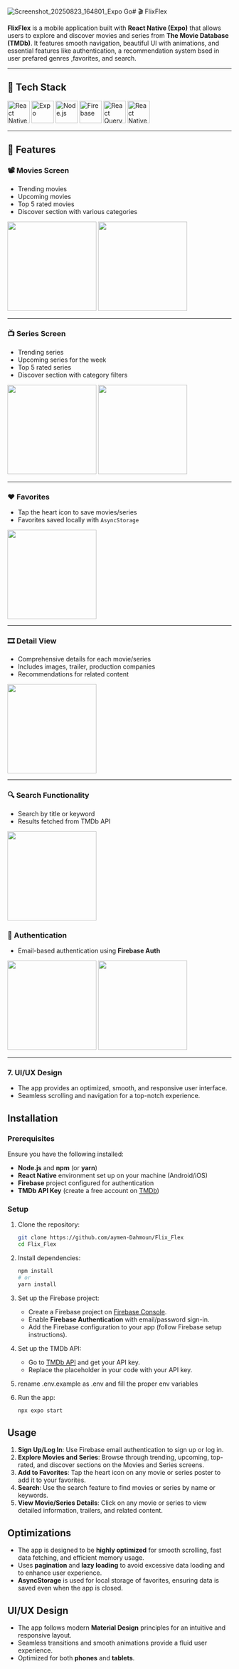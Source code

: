 ![Screenshot_20250823_164801_Expo Go](https://github.com/user-attachments/assets/ab44b8c8-5ca1-40e1-8839-606fc6b191b4)# 🎬 FlixFlex

**FlixFlex** is a mobile application built with **React Native (Expo)** that allows users to explore and discover movies and series from **The Movie Database (TMDb)**. It features smooth navigation, beautiful UI with animations, and essential features like authentication, a recommendation system bsed in user prefared genres ,favorites, and search.

---

## 🚀 Tech Stack

<p align="left">
  <img src="https://cdn.worldvectorlogo.com/logos/react-native-1.svg" alt="React Native" width="50" height="50"/>
  <img src="https://seeklogo.com/images/E/expo-logo-01BB2BCFC3-seeklogo.com.png" alt="Expo" width="50" height="50"/>
  <img src="https://cdn.worldvectorlogo.com/logos/nodejs-icon.svg" alt="Node.js" width="50" height="50"/>
  <img src="https://cdn.worldvectorlogo.com/logos/firebase-1.svg" alt="Firebase" width="50" height="50"/>
  <img src="https://cdn.worldvectorlogo.com/logos/react-query.svg" alt="React Query" width="50" height="50"/>
  <img src="https://avatars.githubusercontent.com/u/17361558?s=200&v=4" alt="React Native Paper" width="50" height="50"/>
</p>

---

## 🚀 Features

### 📽️ Movies Screen
- Trending movies
- Upcoming movies
- Top 5 rated movies
- Discover section with various categories  
<img src="https://github.com/user-attachments/assets/23386902-7b6c-4c8e-b117-8376af1f6a5f" width="200"/>
<img src="https://github.com/user-attachments/assets/06ca9673-ed82-4647-ab46-422027c28fca" width="200"/>

---

### 📺 Series Screen
- Trending series
- Upcoming series for the week
- Top 5 rated series
- Discover section with category filters  
<img src="https://github.com/user-attachments/assets/f1faadf6-9ece-41b6-bbac-0b6d7fe6700d" width="200"/>
<img src="https://github.com/user-attachments/assets/970147ce-bb2f-4221-ba22-d0b724e6156a" width="200"/>

---

### ❤️ Favorites
- Tap the heart icon to save movies/series
- Favorites saved locally with `AsyncStorage`  
<img src="https://github.com/user-attachments/assets/bb7a663e-079b-4f48-aabd-d7522e39ffdf" width="200"/>

---

### 🎞️ Detail View
- Comprehensive details for each movie/series
- Includes images, trailer, production companies
- Recommendations for related content  
<img src="https://github.com/user-attachments/assets/6b6733cc-20ae-4003-9a9e-1b96b6a7a8e1" width="200"/>

---

### 🔍 Search Functionality
- Search by title or keyword
- Results fetched from TMDb API  
<img src="https://github.com/user-attachments/assets/9f1ae211-423b-41bb-928c-f9ee1b65c8dc" width="200"/>


### 🔐 Authentication
- Email-based authentication using **Firebase Auth**  
<img src="https://github.com/user-attachments/assets/bc87b45a-5a28-4938-8d16-19ec86ec35dc" width="200"/>
<img src="https://github.com/user-attachments/assets/5afddc27-3754-4bb9-b7b1-73c78c6ae40a" width="200"/>


---

### 7. **UI/UX Design**

* The app provides an optimized, smooth, and responsive user interface.
* Seamless scrolling and navigation for a top-notch experience.

## Installation

### Prerequisites

Ensure you have the following installed:

* **Node.js** and **npm** (or **yarn**)
* **React Native** environment set up on your machine (Android/iOS)
* **Firebase** project configured for authentication
* **TMDb API Key** (create a free account on [TMDb](https://www.themoviedb.org/))

### Setup

1. Clone the repository:

   ```bash
   git clone https://github.com/aymen-Dahmoun/Flix_Flex
   cd Flix_Flex
   ```

2. Install dependencies:

   ```bash
   npm install
   # or
   yarn install
   ```

3. Set up the Firebase project:

   * Create a Firebase project on [Firebase Console](https://console.firebase.google.com/).
   * Enable **Firebase Authentication** with email/password sign-in.
   * Add the Firebase configuration to your app (follow Firebase setup instructions).

4. Set up the TMDb API:

   * Go to [TMDb API](https://www.themoviedb.org/documentation/api) and get your API key.
   * Replace the placeholder in your code with your API key.

5. rename .env.example as .env and fill the proper env variables

6. Run the app:

     ```bash
     npx expo start
     ```
## Usage

1. **Sign Up/Log In**: Use Firebase email authentication to sign up or log in.
2. **Explore Movies and Series**: Browse through trending, upcoming, top-rated, and discover sections on the Movies and Series screens.
3. **Add to Favorites**: Tap the heart icon on any movie or series poster to add it to your favorites.
4. **Search**: Use the search feature to find movies or series by name or keywords.
5. **View Movie/Series Details**: Click on any movie or series to view detailed information, trailers, and related content.

## Optimizations

* The app is designed to be **highly optimized** for smooth scrolling, fast data fetching, and efficient memory usage.
* Uses **pagination** and **lazy loading** to avoid excessive data loading and to enhance user experience.
* **AsyncStorage** is used for local storage of favorites, ensuring data is saved even when the app is closed.

## UI/UX Design

* The app follows modern **Material Design** principles for an intuitive and responsive layout.
* Seamless transitions and smooth animations provide a fluid user experience.
* Optimized for both **phones** and **tablets**.

